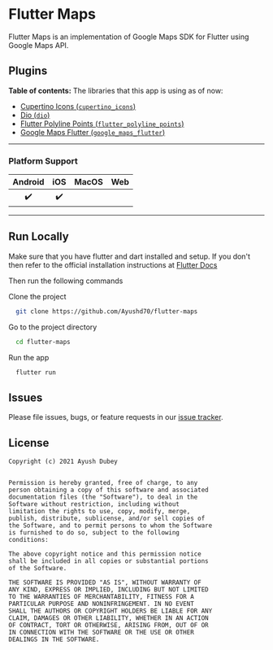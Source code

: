 # Flutter Maps

Flutter Maps is an implementation of Google Maps SDK for Flutter using Google Maps API.

## Plugins

**Table of contents:**
The libraries that this app is using as of now:

- [Cupertino Icons (`cupertino_icons`)](https://pub.dev/packages/cupertino_icons)
- [Dio (`dio`)](https://pub.dev/packages/dio)
- [Flutter Polyline Points (`flutter_polyline_points`)](https://pub.dev/packages/flutter_polyline_points)
- [Google Maps Flutter (`google_maps_flutter`)](https://pub.dev/packages/google_maps_flutter)

---

### Platform Support

| Android | iOS | MacOS | Web |
| :-----: | :-: | :---: | :-: |
|   ✔️    | ✔️  |       |     |

---

## Run Locally

Make sure that you have flutter and dart installed and setup. If you don't then refer to the official installation instructions at [Flutter Docs](https://flutter.dev/docs/get-started/install)

Then run the following commands

Clone the project

```bash
  git clone https://github.com/Ayushd70/flutter-maps
```

Go to the project directory

```bash
  cd flutter-maps
```

Run the app

```bash
  flutter run
```

## Issues

Please file issues, bugs, or feature requests in our [issue tracker](https://github.com/Ayushd70/flutter-maps/issues/new/choose).

## License

```
Copyright (c) 2021 Ayush Dubey


Permission is hereby granted, free of charge, to any
person obtaining a copy of this software and associated
documentation files (the "Software"), to deal in the
Software without restriction, including without
limitation the rights to use, copy, modify, merge,
publish, distribute, sublicense, and/or sell copies of
the Software, and to permit persons to whom the Software
is furnished to do so, subject to the following
conditions:

The above copyright notice and this permission notice
shall be included in all copies or substantial portions
of the Software.

THE SOFTWARE IS PROVIDED "AS IS", WITHOUT WARRANTY OF
ANY KIND, EXPRESS OR IMPLIED, INCLUDING BUT NOT LIMITED
TO THE WARRANTIES OF MERCHANTABILITY, FITNESS FOR A
PARTICULAR PURPOSE AND NONINFRINGEMENT. IN NO EVENT
SHALL THE AUTHORS OR COPYRIGHT HOLDERS BE LIABLE FOR ANY
CLAIM, DAMAGES OR OTHER LIABILITY, WHETHER IN AN ACTION
OF CONTRACT, TORT OR OTHERWISE, ARISING FROM, OUT OF OR
IN CONNECTION WITH THE SOFTWARE OR THE USE OR OTHER
DEALINGS IN THE SOFTWARE.
```
